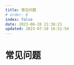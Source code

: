 ```yaml
---
title: 常见问题
# order: 6
index: false
date: 2023-06-28 21:38:21
updated: 2023-07-20 16:51:54
---
```


# 常见问题

<AutoCatalog />
